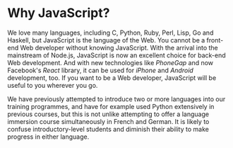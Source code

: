# Why JavaScript?

We love many languages, including C, Python, Ruby, Perl, Lisp, Go and Haskell, but JavaScript is the language of the Web. You cannot be a front-end Web developer without knowing JavaScript. With the arrival into the mainstream of Node.js, JavaScript is now an excellent choice for back-end Web development. And with new technologies like *PhoneGap* and now Facebook's *React* library, it can be used for *iPhone* and *Android* development, too. If you want to be a Web developer, JavaScript will be useful to you wherever you go.
 
We have previously attempted to introduce two or more languages into our training programmes, and have for example used Python extensively in previous courses, but this is not unlike attempting to offer a language immersion course simultaneously in French and German. It is likely to confuse introductory-level students and diminish their ability to make progress in either language.
